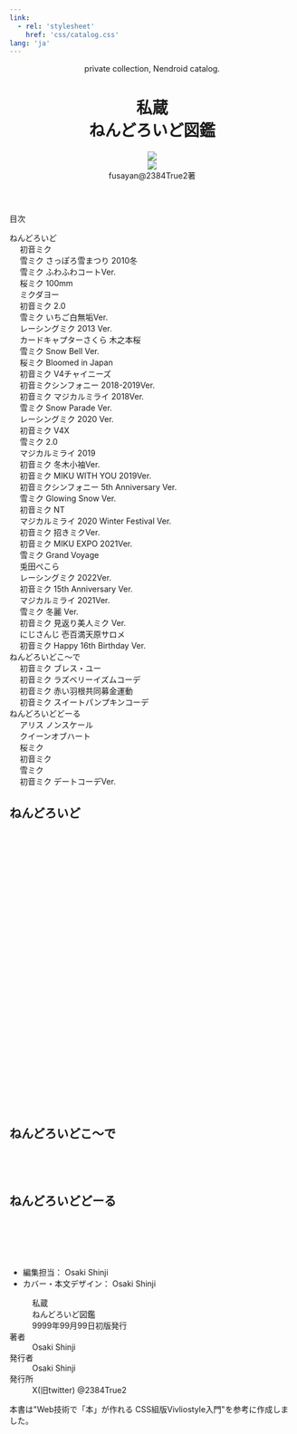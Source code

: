 ```yaml
---
link:
  - rel: 'stylesheet'
    href: 'css/catalog.css'
lang: 'ja'
---
```

<!--
	Copyright (c) 2024 Osaki Shinji
	Released under the MIT license
	https://opensource.org/licenses/mit-license.php
-->
<header class="cover">
	<div class="container">
		<div class="top">private collection, Nendroid catalog.</div>
		<h1 class="title">私蔵<br/>ねんどろいど図鑑</h1>
		<div class="cover-picture"><img src="img/DSC_3531.jpg"></div>
		<!-- <div class="author">Osaki Shinji 著<div><imag src="img/q6lbmR5H_400x400.jpeg"></div></div> -->
		<div class="author">
			<div><img src="img/q6lbmR5H_400x400.jpeg"></div>
			<div><span>fusayan@2384True2</span>著</div>
			<!-- <div><span>Osaki Shinji</span>著</div> -->
		</div>
	</div>
</header>
<nav id="toc">
	<div class="toc-title">目次</div>
	<ul>
		<li><a class="toc-chapter" href="#h2-1">ねんどろいど</a></li>
		<li>
			<ul>
				<li><a class="toc-section" href="#h3-1">初音ミク</a></li>
				<li><a class="toc-section" href="#h3-2">雪ミク さっぽろ雪まつり 2010冬</a></li>
				<li><a class="toc-section" href="#h3-3">雪ミク ふわふわコートVer.</a></li>
				<li><a class="toc-section" href="#h3-4">桜ミク 100mm</a></li>
				<li><a class="toc-section" href="#h3-5">ミクダヨー</a></li>
				<li><a class="toc-section" href="#h3-6">初音ミク 2.0</a></li>
				<li><a class="toc-section" href="#h3-7">雪ミク いちご白無垢Ver.</a></li>
				<li><a class="toc-section" href="#h3-8">レーシングミク 2013 Ver.</a></li>
				<li><a class="toc-section" href="#h3-9">カードキャプターさくら 木之本桜</a></li>
				<li><a class="toc-section" href="#h3-10">雪ミク Snow Bell Ver.</a></li>
				<li><a class="toc-section" href="#h3-11">桜ミク Bloomed in Japan</a></li>
				<li><a class="toc-section" href="#h3-12">初音ミク V4チャイニーズ</a></li>
				<li><a class="toc-section" href="#h3-13">初音ミクシンフォニー 2018-2019Ver.</a></li>
				<li><a class="toc-section" href="#h3-14">初音ミク マジカルミライ 2018Ver.</a></li>
				<li><a class="toc-section" href="#h3-15">雪ミク Snow Parade Ver.</a></li>
				<li><a class="toc-section" href="#h3-16">レーシングミク 2020 Ver.</a></li>
				<li><a class="toc-section" href="#h3-17">初音ミク V4X</a></li>
				<li><a class="toc-section" href="#h3-18">雪ミク 2.0</a></li>
				<li><a class="toc-section" href="#h3-19">マジカルミライ 2019</a></li>
				<li><a class="toc-section" href="#h3-20">初音ミク 冬木小袖Ver.</a></li>
				<li><a class="toc-section" href="#h3-21">初音ミク MIKU WITH YOU 2019Ver.</a></li>
				<li><a class="toc-section" href="#h3-22">初音ミクシンフォニー 5th Anniversary Ver.</a></li>
				<li><a class="toc-section" href="#h3-23">雪ミク Glowing Snow Ver.</a></li>
				<li><a class="toc-section" href="#h3-24">初音ミク NT</a></li>
				<li><a class="toc-section" href="#h3-25">マジカルミライ 2020 Winter Festival Ver.</a></li>
				<li><a class="toc-section" href="#h3-26">初音ミク 招きミクVer.</a></li>
				<li><a class="toc-section" href="#h3-27">初音ミク MIKU EXPO 2021Ver.</a></li>
				<li><a class="toc-section" href="#h3-28">雪ミク Grand Voyage </a></li>
				<li><a class="toc-section" href="#h3-29">兎田ぺこら</a></li>
				<li><a class="toc-section" href="#h3-30">レーシングミク 2022Ver.</a></li>
				<li><a class="toc-section" href="#h3-31">初音ミク 15th Anniversary Ver.</a></li>
				<li><a class="toc-section" href="#h3-32">マジカルミライ 2021Ver.</a></li>
				<li><a class="toc-section" href="#h3-33">雪ミク 冬麗 Ver.</a></li>
				<li><a class="toc-section" href="#h3-34">初音ミク 見返り美人ミク Ver.</a></li>
				<li><a class="toc-section" href="#h3-35">にじさんじ 壱百満天原サロメ</a></li>
				<li><a class="toc-section" href="#h3-36">初音ミク Happy 16th Birthday Ver.</a></li>
			</ul>
		</li>
		<li><a class="toc-chapter" href="#h2-2">ねんどろいどこ〜で</a></li>
		<li>
			<ul>
				<li><a class="toc-section" href="#h3-37">初音ミク ブレス・ユー</a></li>
				<li><a class="toc-section" href="#h3-38">初音ミク ラズベリーイズムコーデ</a></li>
				<li><a class="toc-section" href="#h3-39">初音ミク 赤い羽根共同募金運動</a></li>
				<li><a class="toc-section" href="#h3-40">初音ミク スイートパンプキンコーデ</a></li>
			</ul>
		</li>
		<li><a class="toc-chapter" href="#h2-3">ねんどろいどどーる</a></li>
		<li>
			<ul>
				<li><a class="toc-section" href="#h3-41">アリス ノンスケール</a></li>
				<li><a class="toc-section" href="#h3-42">クイーンオブハート</a></li>
				<li><a class="toc-section" href="#h3-43">桜ミク</a></li>
				<li><a class="toc-section" href="#h3-44">初音ミク</a></li>
				<li><a class="toc-section" href="#h3-45">雪ミク</a></li>
				<li><a class="toc-section" href="#h3-46">初音ミク デートコーデVer.</a></li>
			</ul>
		</li>
	</ul>
</nav>
<main>
	<section class="chapter">
		<div class="container" id="p4">
			<h2 id="h2-1">ねんどろいど</h2>
			<div class="item"><div class="image"><img></div><p class="caption" id="h3-1"></p><p class="number"></p></div>
			<div class="item"><div class="image"><img></div><p class="caption" id="h3-2"></p><p class="number"></p></div>
			<div class="item"><div class="image"><img></div><p class="caption" id="h3-3"></p><p class="number"></p></div>
			<div class="item"><div class="image"><img></div><p class="caption" id="h3-4"></p><p class="number"></p></div>
			<div class="item"><div class="image"><img></div><p class="caption" id="h3-5"></p><p class="number"></p></div>
		</div>
		<div class="container" id="p5">
			<div class="item"><div class="image"><img></div><p class="caption" id="h3-6"></p><p class="number"></p></div>
			<div class="item"><div class="image"><img></div><p class="caption" id="h3-7"></p><p class="number"></p></div>
			<div class="item"><div class="image"><img></div><p class="caption" id="h3-8"></p><p class="number"></p></div>
			<div class="item"><div class="image"><img></div><p class="caption" id="h3-9"></p><p class="number"></p></div>
			<div class="item"><div class="image"><img></div><p class="caption" id="h3-10"></p><p class="number"></p></div>
			<div class="item"><div class="image"><img></div><p class="caption" id="h3-11"></p><p class="number"></p></div>
		</div>
		<div class="container" id="p6">
			<div class="item"><div class="image"><img></div><p class="caption" id="h3-12"></p><p class="number"></p></div>
			<div class="item"><div class="image"><img></div><p class="caption" id="h3-13"></p><p class="number"></p></div>
			<div class="item"><div class="image"><img></div><p class="caption" id="h3-14"></p><p class="number"></p></div>
			<div class="item"><div class="image"><img></div><p class="caption" id="h3-15"></p><p class="number"></p></div>
			<div class="item"><div class="image"><img></div><p class="caption" id="h3-16"></p><p class="number"></p></div>
			<div class="item"><div class="image"><img></div><p class="caption" id="h3-17"></p><p class="number"></p></div>
		</div>
		<div class="container" id="p7">
			<div class="item"><div class="image"><img></div><p class="caption" id="h3-18"></p><p class="number"></p></div>
			<div class="item"><div class="image"><img></div><p class="caption" id="h3-19"></p><p class="number"></p></div>
			<div class="item"><div class="image"><img></div><p class="caption" id="h3-20"></p><p class="number"></p></div>
			<div class="item"><div class="image"><img></div><p class="caption" id="h3-21"></p><p class="number"></p></div>
			<div class="item"><div class="image"><img></div><p class="caption" id="h3-22"></p><p class="number"></p></div>
			<div class="item"><div class="image"><img></div><p class="caption" id="h3-23"></p><p class="number"></p></div>
		</div>
		<div class="container" id="p8">
			<div class="item"><div class="image"><img></div><p class="caption" id="h3-24"></p><p class="number"></p></div>
			<div class="item"><div class="image"><img></div><p class="caption" id="h3-25"></p><p class="number"></p></div>
			<div class="item"><div class="image"><img></div><p class="caption" id="h3-26"></p><p class="number"></p></div>
			<div class="item"><div class="image"><img></div><p class="caption" id="h3-27"></p><p class="number"></p></div>
			<div class="item"><div class="image"><img></div><p class="caption" id="h3-28"></p><p class="number"></p></div>
			<div class="item"><div class="image"><img></div><p class="caption" id="h3-29"></p><p class="number"></p></div>
		</div>
		<div class="container" id="p9">
			<div class="item"><div class="image"><img></div><p class="caption" id="h3-30"></p><p class="number"></p></div>
			<div class="item"><div class="image"><img></div><p class="caption" id="h3-31"></p><p class="number"></p></div>
			<div class="item"><div class="image"><img></div><p class="caption" id="h3-32"></p><p class="number"></p></div>
			<div class="item"><div class="image"><img></div><p class="caption" id="h3-33"></p><p class="number"></p></div>
			<div class="item"><div class="image"><img></div><p class="caption" id="h3-34"></p><p class="number"></p></div>
			<div class="item"><div class="image"><img></div><p class="caption" id="h3-35"></p><p class="number"></p></div>
		</div>
		<div class="container" id="p10">
			<div class="item"><div class="image"><img></div><p class="caption" id="h3-36"></p><p class="number"></p></div>
			<h2 id="h2-2">ねんどろいどこ〜で</h2>
			<div class="item"><div class="image"><img></div><p class="caption" id="h3-37"></p><p class="number"></p></div>
			<div class="item"><div class="image"><img></div><p class="caption" id="h3-38"></p><p class="number"></p></div>
			<div class="item"><div class="image"><img></div><p class="caption" id="h3-39"></p><p class="number"></p></div>
			<div class="item"><div class="image"><img></div><p class="caption" id="h3-40"></p><p class="number"></p></div>
		</div>
		<div class="container" id="p11">
			<h2  id="h2-3">ねんどろいどどーる</h2>
			<div class="item"><div class="image"><img></div><p class="caption" id="h3-41"></p><p class="number"></p></div>
			<div class="item"><div class="image"><img></div><p class="caption" id="h3-42"></p><p class="number"></p></div>
			<div class="item"><div class="image"><img></div><p class="caption" id="h3-43"></p><p class="number"></p></div>
			<div class="item"><div class="image"><img></div><p class="caption" id="h3-44"></p><p class="number"></p></div>
			<div class="item"><div class="image"><img></div><p class="caption" id="h3-45"></p><p class="number"></p></div>
		</div>
		<div class="container" id="p12">
			<div class="item"><div class="image"><img></div><p class="caption" id="h3-46"></p><p class="number"></p></div>
			<div></div>
			<div></div>
			<div></div>
			<div></div>
			<div></div>
			<div></div>
			<div></div>
		</div>
	</section>
</main>
<footer id="colophon">
	<div class="container">
		<ul class="staff-list">
			<li>編集担当： Osaki Shinji
			<li>カバー・本文デザイン： Osaki Shinji
		</ul>
		<dl class="book-info">
			<dt class="booktitle"></dt>
			<dd class="booktitle">
				私蔵<br/>ねんどろいど図鑑
			</dd>
			<dt class="publish-date"></dt>
			<dd class="publish-date">
		    	<span class="date">9999年99月99日</span>初版発行<br>
			</dd>
			<dt class="author">著者</dt>
			<dd class="author">Osaki Shinji</dd>
			<dt class="publisher">発行者</dt>
			<dd class="publisher">Osaki Shinji</dd>
			<dt class="address">発行所</dt>
			<dd class="address">
				X(旧twitter) @2384True2
			</dd>
			</dd>
		</dl>
	  <div class="caution">
	  	<p>本書は"Web技術で「本」が作れる CSS組版Vivliostyle入門"を参考に作成しました。</p>
	  </div>
	</div>
</footer>
<script>
class MyCatalog {
    constructor (selector, items) {
        let i = 0;
		let html = '';
        document.querySelectorAll(selector).forEach(elm => {
            const item = items[i];
            elm.children[0].children[0].src = `img/${item.image}`;
           	elm.children[1].innerHTML = item.caption.replace(' ','<br/>');
			if ('number' in item) {
	            elm.children[2].textContent = item.number;
			}
			// 目次のリストを console に出力し、これを該当箇所にコピペする.
			html += `<li><a class="toc-section" href="#h3-${i + 1}">`;
			html += `${item.caption}`;
			html += '</a></li>\n';
			i++;
        });
		console.log(html);
    }
}
// 8桁の整数で指定された日付を"YYYY年M月D日"形式の文字列にしてセレクタでしてされた要素に設定する.
// selector: 文字列を設定するセレクタ.
// date: 日付. 0 または 8桁未満ならば今日の日付を返す.
class MyDate {
	constructor(selector, idate) {
        let y, m, d;
        if (idate === 0 || idate < 1000_00_00) {
            const date = new Date();
            y = date.getFullYear();
            m = date.getMonth() + 1;
            d = date.getDate();
        } else {
            y = idate / 10000;
            m = (idate / 100) % 1000;
            d = idate % 100000;
        }
        document.querySelectorAll(selector).forEach(elm => {
            elm.textContent = `${y}年${m}月${d}日`;
        });   
    }
}
new MyCatalog(
    '.item',// セレクタ
    [
		// ねんどろいど 
        { number: 33, caption: '初音ミク', image: 'DSC_8440.jpg' },
        { number: 97, caption: '雪ミク さっぽろ雪まつり 2010冬', image: 'DSC_9449.jpg' },
        { number: 97, caption: '雪ミク ふわふわコートVer.', image: 'Z71_1188.jpg' },
        { number: 274, caption: '桜ミク 100mm', image: 'Z81_4840.jpg' },
        { number: 299, caption: 'ミクダヨー', image: 'DSC_7973.JPG' },
        { number: 300, caption: '初音ミク 2.0', image: 'Z81_4554.jpg' },
        { number: 303, caption: '雪ミク いちご白無垢Ver.', image: 'DSC_4773.jpg' },
        { number: 326, caption: 'レーシングミク 2013 Ver.', image: 'Z81_4569.jpg' },
        { number: 400, caption: 'カードキャプターさくら	木之本桜', image: 'Z71_3330.jpg' },
        { number: 493, caption: '雪ミク Snow Bell Ver.', image: 'Z71_1154.jpg' },
        { number: 500, caption: '桜ミク Bloomed in Japan', image: 'DSC_6987.jpg' },
        { number: 854, caption: '初音ミク V4チャイニーズ', image: 'DSC_9015.jpg' },
        { number: 1039, caption: '初音ミクシンフォニー 2018-2019Ver.', image: 'DSC_9207.jpg' },
        { number: 1151, caption: '初音ミク マジカルミライ 2018Ver.', image: 'DSC_7887.jpg' },
        { number: 1250, caption: '雪ミク Snow Parade Ver.', image: 'DSC_9823.jpg' },
        { number: 1293, caption: 'レーシングミク 2020 Ver.', image: 'Z71_3780.jpg' },
        { number: 1309, caption: '初音ミク V4X', image: 'Z71_9827.jpg' },
        { number: 1319, caption: '雪ミク 2.0', image: 'Z81_4756.jpg' },
        { number: 1339, caption: 'マジカルミライ 2019', image: 'Z71_3331.jpg' },
        { number: 1427, caption: '初音ミク 冬木小袖Ver.', image: 'DSC_3417.jpg' },
        { number: 1465, caption: '初音ミク MIKU WITH YOU 2019Ver.', image: 'DSC_6285.jpg' },
        { number: 1538, caption: '初音ミクシンフォニー 5th Anniversary Ver.', image: 'Z71_0270.jpg' },
        { number: 1539, caption: '雪ミク Glowing Snow Ver.', image: 'DSC_3968.jpg' },
        { number: 1701, caption: '初音ミク NT', image: 'Z81_1733.jpg' },
        { number: 1740, caption: 'マジカルミライ 2020 Winter  Festival Ver.', image: 'Z71_5196.jpg' },
        { number: 1777, caption: '初音ミク 招きミクVer.', image: 'Z71_6160.jpg' },
        { number: 1799, caption: '初音ミク MIKU EXPO 2021Ver.', image: 'Z81_1553.jpg' },
        { number: 1800, caption: '雪ミク Grand Voyage ', image: 'Z71_4831.jpg' },
        { number: 1823, caption: '兎田ぺこら', image: 'Z30_0403.jpg' },
        { number: 1839, caption: 'レーシングミク 2022Ver.', image: 'Z71_6488.jpg' },
        { number: 1939, caption: '初音ミク 15th Anniversary Ver.', image: 'Z71_5474.jpg' },
        { number: 1940, caption: 'マジカルミライ 2021Ver.', image: 'Z71_9030.jpg' },
        { number: 2023, caption: '雪ミク 冬麗 Ver.', image: 'Z81_0691.jpg' },
        { number: 2100, caption: '初音ミク 見返り美人ミク Ver.', image: 'Z30_0406.jpg' },
        { number: 2183, caption: 'にじさんじ 壱百満天原サロメ', image: 'Z81_3430.jpg' },
        { number: 2222, caption: '初音ミク Happy 16th Birthday Ver.', image: 'Z81_3797.jpg' },
		// ねんどろいどこ〜で
        { caption: '初音ミク ブレス・ユー', image: 'DSC_4074.jpg' },
        { caption: '初音ミク ラズベリーイズムコーデ', image: 'Z81_4777.jpg' },
        { caption: '初音ミク 赤い羽根共同募金運動', image: 'DSC_4050.jpg' },
        { caption: '初音ミク スイートパンプキンコーデ', image: 'DSC_0896.jpg' },
		// ねんどろいどどーる
        { caption: 'アリス ノンスケール', image: 'DSC_1354.jpg' },
        { caption: 'クイーンオブハート', image: 'Z81_4799.jpg' },
        { caption: '桜ミク', image: 'DSC_3494.jpg' },
        { caption: '初音ミク', image: 'DSC_6642.jpg' },
        { caption: '雪ミク', image: 'DSC_2095.jpg' },
        { caption: '初音ミク デートコーデVer.', image: 'Z30_0449.jpg' },
    ]
);
new MyDate('footer dd.publish-date .date', 0);
</script>
